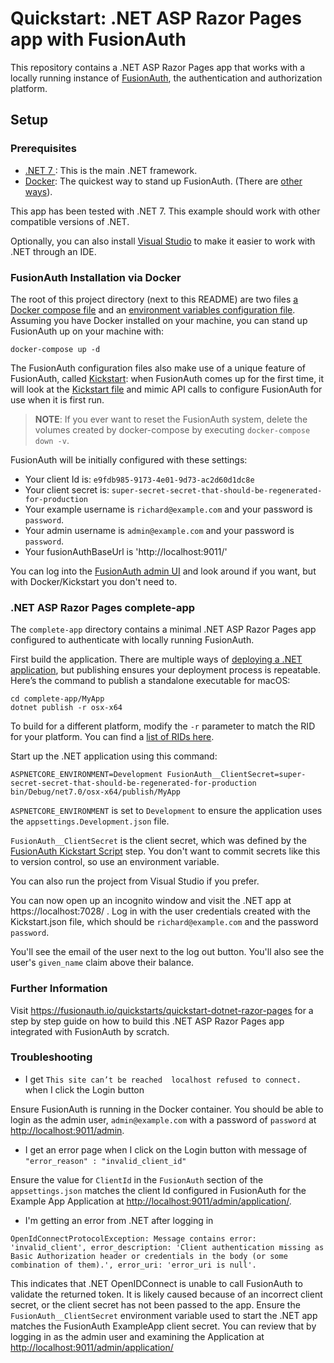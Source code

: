 # Quickstart: .NET ASP Razor Pages app with FusionAuth

This repository contains a .NET ASP Razor Pages app that works with a locally running instance of [FusionAuth](https://fusionauth.io/), the authentication and authorization platform.

## Setup

### Prerequisites

- [.NET 7 ](https://dotnet.microsoft.com/en-us/download/dotnet/7.0): This is the main .NET framework.
- [Docker](https://www.docker.com): The quickest way to stand up FusionAuth. (There are [other ways](https://fusionauth.io/docs/v1/tech/installation-guide/)).

This app has been tested with .NET 7. This example should work with other compatible versions of .NET.

Optionally, you can also install [Visual Studio](https://visualstudio.microsoft.com/) to make it easier to work with .NET through an IDE.


### FusionAuth Installation via Docker

The root of this project directory (next to this README) are two files [a Docker compose file](./docker-compose.yml) and an [environment variables configuration file](./.env). Assuming you have Docker installed on your machine, you can stand up FusionAuth up on your machine with:

```
docker-compose up -d
```

The FusionAuth configuration files also make use of a unique feature of FusionAuth, called [Kickstart](https://fusionauth.io/docs/v1/tech/installation-guide/kickstart): when FusionAuth comes up for the first time, it will look at the [Kickstart file](./kickstart/kickstart.json) and mimic API calls to configure FusionAuth for use when it is first run. 

> **NOTE**: If you ever want to reset the FusionAuth system, delete the volumes created by docker-compose by executing `docker-compose down -v`. 

FusionAuth will be initially configured with these settings:

* Your client Id is: `e9fdb985-9173-4e01-9d73-ac2d60d1dc8e`
* Your client secret is: `super-secret-secret-that-should-be-regenerated-for-production`
* Your example username is `richard@example.com` and your password is `password`.
* Your admin username is `admin@example.com` and your password is `password`.
* Your fusionAuthBaseUrl is 'http://localhost:9011/'

You can log into the [FusionAuth admin UI](http://localhost:9011/admin) and look around if you want, but with Docker/Kickstart you don't need to.

### .NET ASP Razor Pages complete-app

The `complete-app` directory contains a minimal .NET ASP Razor Pages app configured to authenticate with locally running FusionAuth.

First build the application. There are multiple ways of [deploying a .NET application](https://docs.microsoft.com/en-us/dotnet/core/deploying/), but publishing ensures your deployment process is repeatable. Here’s the command to publish a standalone executable for macOS:

```shell
cd complete-app/MyApp
dotnet publish -r osx-x64
```

To build for a different platform, modify the `-r` parameter to match the RID for your platform. You can find a [list of RIDs here](https://learn.microsoft.com/en-us/dotnet/core/rid-catalog).

Start up the .NET application using this command:

```shell
ASPNETCORE_ENVIRONMENT=Development FusionAuth__ClientSecret=super-secret-secret-that-should-be-regenerated-for-production bin/Debug/net7.0/osx-x64/publish/MyApp
```

`ASPNETCORE_ENVIRONMENT` is set to `Development` to ensure the application uses the `appsettings.Development.json` file.

`FusionAuth__ClientSecret` is the client secret, which was defined by the [FusionAuth Kickstart Script](#run-fusionauth-via-docker) step. You don't want to commit secrets like this to version control, so use an environment variable.

You can also run the project from Visual Studio if you prefer.

You can now open up an incognito window and visit the .NET app at https://localhost:7028/ . Log in with the user credentials created with the Kickstart.json file, which should be `richard@example.com` and the password `password`.

You'll see the email of the user next to the log out button. You'll also see the user's `given_name` claim above their balance.

### Further Information

Visit https://fusionauth.io/quickstarts/quickstart-dotnet-razor-pages for a step by step guide on how to build this .NET ASP Razor Pages app integrated with FusionAuth by scratch.

### Troubleshooting

* I get `This site can’t be reached  localhost refused to connect.` when I click the Login button

Ensure FusionAuth is running in the Docker container.  You should be able to login as the admin user, `admin@example.com` with a password of `password` at [http://localhost:9011/admin](http://localhost:9011/admin).

* I get an error page when I click on the Login button with message of `"error_reason" : "invalid_client_id"`

Ensure the value for `ClientId` in the `FusionAuth` section of the `appsettings.json` matches the client Id configured in FusionAuth for the Example App Application at [http://localhost:9011/admin/application/](http://localhost:9011/admin/application/).

* I'm getting an error from .NET after logging in

```
OpenIdConnectProtocolException: Message contains error: 'invalid_client', error_description: 'Client authentication missing as Basic Authorization header or credentials in the body (or some combination of them).', error_uri: 'error_uri is null'.
```

This indicates that .NET OpenIDConnect is unable to call FusionAuth to validate the returned token.  It is likely caused because of an incorrect client secret, or the client secret has not been passed to the app.  Ensure the `FusionAuth__ClientSecret` environment variable used to start the .NET app matches the FusionAuth ExampleApp client secret. You can review that by logging in as the admin user and examining the Application at [http://localhost:9011/admin/application/](http://localhost:9011/admin/application/)
